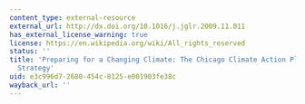 ```yaml
---
content_type: external-resource
external_url: http://dx.doi.org/10.1016/j.jglr.2009.11.011
has_external_license_warning: true
license: https://en.wikipedia.org/wiki/All_rights_reserved
status: ''
title: 'Preparing for a Changing Climate: The Chicago Climate Action Plan''s Adaptation
  Strategy'
uid: e3c996d7-2680-454c-8125-e001903fe38c
wayback_url: ''
---
```

